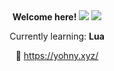 <div align="center">
  <b>Welcome here!</b>

  <img src="https://komarev.com/ghpvc/?username=devyohny&color=grey">

  <img src="https://discord.c99.nl/widget/theme-4/838150992310435851.png" />

  Currently learning: <b>Lua</b>

  🧪   https://yohny.xyz/
</div>


